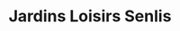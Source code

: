 ---
title: "Jardins Loisirs Senlis"
url: /senlis/jardins-loisirs-senlis/
shop: centre de jardinage
---